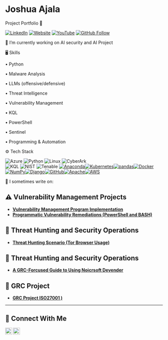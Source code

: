 # Joshua Ajala 

Project Portfolio 🔐

[![LinkedIn](https://img.shields.io/badge/LinkedIn-0077B5?style=for-the-badge&logo=linkedin&logoColor=white)](https://www.linkedin.com/in/olufemi-joshua-ajala/)
[![Website](https://img.shields.io/badge/Website-DC4E41?style=for-the-badge&logo=google-chrome&logoColor=white)](https://YOUR_WEBSITE.com)
[![YouTube](https://img.shields.io/badge/YouTube-FF0000?style=for-the-badge&logo=youtube&logoColor=white)]([[https://www.youtube.com/c/YOUR_CHANNEL](https://www.youtube.com/@Joshua-Ajala)](https://www.youtube.com/@Joshua-Ajala))
[![GitHub Follow](https://img.shields.io/badge/Follow%20Me%20on%20GitHub-181717?style=for-the-badge&logo=github&logoColor=white)](https://github.com/YOUR_GITHUB_USERNAME)

🔭 I’m currently working on AI security and AI Project

🖥 Skills

• Python 

• Malware Analysis

• LLMs (offensive/defensive)

• Threat Intelligence

• Vulnerability Management

• KQL

• PowerShell

• Sentinel

• Programming & Automation

⚙️ Tech Stack

![Azure](https://img.shields.io/badge/Microsoft%20Azure-0089D6?style=for-the-badge&logo=microsoft-azure&logoColor=white) ![Python](https://img.shields.io/badge/Python-3776AB?style=for-the-badge&logo=python&logoColor=white) ![Linux](https://img.shields.io/badge/Linux-FCC624?style=for-the-badge&logo=linux&logoColor=black)  ![CyberArk](https://img.shields.io/badge/CyberArk-0078D4?style=for-the-badge&logo=cyberark&logoColor=white)  
![KQL](https://img.shields.io/badge/KQL-00599C?style=for-the-badge&logo=microsoft&logoColor=white)  ![NIST](https://img.shields.io/badge/NIST-000000?style=for-the-badge&logo=nist&logoColor=white)  ![Tenable](https://img.shields.io/badge/Tenable-00A1DE?style=for-the-badge&logo=tenable&logoColor=white)  [![Anaconda](https://img.shields.io/badge/Anaconda-42B029?style=for-the-badge&logo=anaconda&logoColor=white)](https://www.anaconda.com/)[![Kubernetes](https://img.shields.io/badge/Kubernetes-326CE5?style=for-the-badge&logo=kubernetes&logoColor=white)](https://kubernetes.io/)[![pandas](https://img.shields.io/badge/pandas-150458?style=for-the-badge&logo=pandas&logoColor=white)](https://pandas.pydata.org/)[![Docker](https://img.shields.io/badge/Docker-2496ED?style=for-the-badge&logo=docker&logoColor=white)](https://www.docker.com/)[![NumPy](https://img.shields.io/badge/NumPy-013243?style=for-the-badge&logo=numpy&logoColor=white)](https://numpy.org/)[![Django](https://img.shields.io/badge/Django-092E20?style=for-the-badge&logo=django&logoColor=white)](https://www.djangoproject.com/)[![GitHub](https://img.shields.io/badge/GitHub-181717?style=for-the-badge&logo=github&logoColor=white)](https://github.com/)[![Apache](https://img.shields.io/badge/Apache-D22128?style=for-the-badge&logo=apache&logoColor=white)](https://www.apache.org/)[![AWS](https://img.shields.io/badge/AWS-232F3E?style=for-the-badge&logo=amazon-aws&logoColor=white)](https://aws.amazon.com/)


📝 I sometimes write on:

## ⚠️ Vulnerability Management Projects

- **[Vulnerability Management Program Implementation](https://github.com/j0shuaajala/aj-vulnerability-management-program)**
- **[Programmatic Vulnerability Remediations (PowerShell and BASH)](https://github.com/joshcybertest/programmatic-vulnerability-remediations)**

## 🚨 Threat Hunting and Security Operations

- **[Threat Hunting Scenario (Tor Browser Usage)](https://github.com/j0shuaajala/aj-threat-hunting-scenario-tor)**
## 🚨 Threat Hunting and Security Operations

- **[A GRC-Forcused Guide to Using Noicrsoft Devender](https://github.com/j0shuaajala/GRC-Forcused-Guide-to-Using-Noicrsoft-Devender )**

## 🚨 GRC Project

- **[GRC Project ISO27001 )](https://github.com/j0shuaajala/Governance-Risk-and-Compliance-Project)**


<hr/>

## 🤳 Connect With Me

[<img align="left" alt="___________ | YouTube" width="22px" src="https://cdn.jsdelivr.net/npm/simple-icons@v3/icons/youtube.svg" />][youtube]
[<img align="left" alt="___________ | LinkedIn" width="22px" src="https://cdn.jsdelivr.net/npm/simple-icons@v3/icons/linkedin.svg" />][linkedin]



[youtube]: https://www.youtube.com/@Joshua-Ajala
[linkedin]: https://www.linkedin.com/in/olufemi-joshua-ajala/

<!--
<img width="35" alt="image" src="https://github.com/user-attachments/assets/2f41c7cd-5ea8-4475-b451-a37161b6c3fb"> 
<img width="35" alt="image" src="https://github.com/user-attachments/assets/77649969-9910-4994-8b96-74a116cfb2a8">
-->
